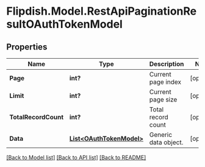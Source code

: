 # Flipdish.Model.RestApiPaginationResultOAuthTokenModel
## Properties

Name | Type | Description | Notes
------------ | ------------- | ------------- | -------------
**Page** | **int?** | Current page index | [optional] 
**Limit** | **int?** | Current page size | [optional] 
**TotalRecordCount** | **int?** | Total record count | [optional] 
**Data** | [**List&lt;OAuthTokenModel&gt;**](OAuthTokenModel.md) | Generic data object. | [optional] 

[[Back to Model list]](../README.md#documentation-for-models) [[Back to API list]](../README.md#documentation-for-api-endpoints) [[Back to README]](../README.md)

